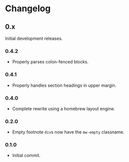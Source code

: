 # Changelog

## 0.x
Initial development releases.

### 0.4.2
  - Properly parses colon-fenced blocks.

### 0.4.1
  - Properly handles section headings in upper margin.

### 0.4.0
  - Complete rewrite using a homebrew layout engine.

### 0.2.0
  - Empty footnote `div`s now have the `mw-empty` classname.

### 0.1.0
  - Initial commit.